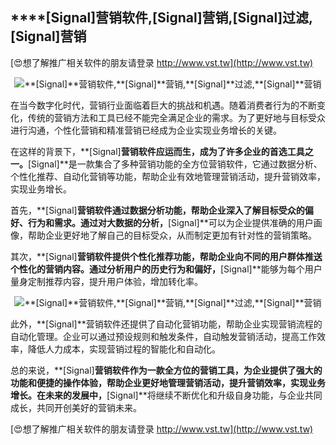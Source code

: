 ## ****[Signal]**营销软件,**[Signal]**营销,**[Signal]**过滤,**[Signal]**营销**

[😍想了解推广相关软件的朋友请登录 http://www.vst.tw](http://www.vst.tw)

 <center><img src="https://vst.tw/MP4/tuiguang/png/2.png" alt="**[Signal]**营销软件,**[Signal]**营销,**[Signal]**过滤,**[Signal]**营销"></center>

在当今数字化时代，营销行业面临着巨大的挑战和机遇。随着消费者行为的不断变化，传统的营销方法和工具已经不能完全满足企业的需求。为了更好地与目标受众进行沟通，个性化营销和精准营销已经成为企业实现业务增长的关键。

在这样的背景下，**[Signal]**营销软件应运而生，成为了许多企业的首选工具之一。**[Signal]**是一款集合了多种营销功能的全方位营销软件，它通过数据分析、个性化推荐、自动化营销等功能，帮助企业有效地管理营销活动，提升营销效率，实现业务增长。

首先，**[Signal]**营销软件通过数据分析功能，帮助企业深入了解目标受众的偏好、行为和需求。通过对大数据的分析，**[Signal]**可以为企业提供准确的用户画像，帮助企业更好地了解自己的目标受众，从而制定更加有针对性的营销策略。

其次，**[Signal]**营销软件提供个性化推荐功能，帮助企业向不同的用户群体推送个性化的营销内容。通过分析用户的历史行为和偏好，**[Signal]**能够为每个用户量身定制推荐内容，提升用户体验，增加转化率。

 <center><img src="https://vst.tw/MP4/tuiguang/png/2.png" alt="**[Signal]**营销软件,**[Signal]**营销,**[Signal]**过滤,**[Signal]**营销"></center>

此外，**[Signal]**营销软件还提供了自动化营销功能，帮助企业实现营销流程的自动化管理。企业可以通过预设规则和触发条件，自动触发营销活动，提高工作效率，降低人力成本，实现营销过程的智能化和自动化。

总的来说，**[Signal]**营销软件作为一款全方位的营销工具，为企业提供了强大的功能和便捷的操作体验，帮助企业更好地管理营销活动，提升营销效率，实现业务增长。在未来的发展中，**[Signal]**将继续不断优化和升级自身功能，与企业共同成长，共同开创美好的营销未来。

[😍想了解推广相关软件的朋友请登录 http://www.vst.tw](http://www.vst.tw)



